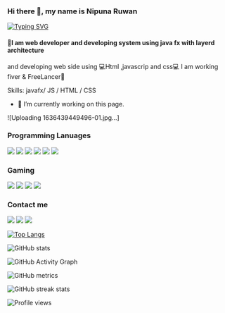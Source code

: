 ### Hi there 👋, my name is Nipuna Ruwan
[![Typing SVG](https://readme-typing-svg.herokuapp.com?color=%232BFF3A&lines=%F0%9F%99%8CI+am+Nipuna+Ruwan+%F0%9F%99%8C;+I+am+full+stack+Developer+;I+am+free+lancer+in+softhub)](https://git.io/typing-svg)
#### 🙌I am web developer and developing system using java fx with layerd architecture
and developing web side using 💻Html ,javascrip
and css💻
I am working fiver & FreeLancer🙌




Skills:  javafx/ JS / HTML / CSS

- 🔭 I’m currently working on this page. 

![Uploading 1636439449496-01.jpg…]

###  Programming Lanuages
<div>
  <a href="#" target="_blank"><img src="https://img.shields.io/badge/Java-ED8B00?style=for-the-badge&logo=java&logoColor=white" target="_blank"></a>
   <a href="#" target="_blank"><img src="https://img.shields.io/badge/HTML-239120?style=for-the-badge&logo=html5&logoColor=white" target="_blank"></a>
   <a href="#" target="_blank"><img src="https://img.shields.io/badge/CSS-239120?&style=for-the-badge&logo=css3&logoColor=white" target="_blank"></a>
   <a href="#" target="_blank"><img src="https://img.shields.io/badge/JavaScript-F7DF1E?style=for-the-badge&logo=javascript&logoColor=black" target="_blank"></a>
   <a href="#" target="_blank"><img src="https://img.shields.io/badge/MySQL-00000F?style=for-the-badge&logo=mysql&logoColor=white" target="_blank"></a>
     <a href="#" target="_blank"><img src="https://img.shields.io/badge/jQuery-0769AD?style=for-the-badge&logo=jquery&logoColor=white" target="_blank"></a>
 </div>
 
 ###  Gaming
<div>
  <a href="#" target="_blank"><img src="https://img.shields.io/badge/Xbox-107C10?style=for-the-badge&logo=xbox&logoColor=white" target="_blank"></a>
   <a href="#" target="_blank"><img src="https://img.shields.io/badge/Steam-000000?style=for-the-badge&logo=steam&logoColor=white" target="_blank"></a>
   <a href="#" target="_blank"><img src="https://img.shields.io/badge/Stadia-CD2640?style=for-the-badge&logo=stadia&logoColor=white" target="_blank"></a>
   <a href="#" target="_blank"><img src="https://img.shields.io/badge/Nintendo_3DS-D12228?style=for-the-badge&logo=nintendo-3ds&logoColor=white" target="_blank"></a>
 </div>


 ###  Contact me
<div>
  <a href="#" target="_blank"><img src="https://img.shields.io/badge/WhatsApp-25D366?style=for-the-badge&logo=whatsapp&logoColor=white" target="_blank"></a>
   <a href="#" target="_blank"><img src="https://img.shields.io/badge/Gmail-D14836?style=for-the-badge&logo=gmail&logoColor=white" target="_blank"></a>
   <a href="#" target="_blank"><img src="https://img.shields.io/badge/Messenger-00B2FF?style=for-the-badge&logo=messenger&logoColor=white" target="_blank"></a>
 </div>


[![Top Langs](https://github-readme-stats.vercel.app/api/top-langs/?username=nipunaruwan)](https://github.com/anuraghazra/github-readme-stats)

![GitHub stats](https://github-readme-stats.vercel.app/api?username=nipunaruwan&show_icons=true&count_private=true)  

![GitHub Activity Graph](https://activity-graph.herokuapp.com/graph?username=nipunaruwan)  

![GitHub metrics](https://metrics.lecoq.io/nipunaruwan)  

![GitHub streak stats](https://github-readme-streak-stats.herokuapp.com/?user=nipunaruwan)  

![Profile views](https://gpvc.arturio.dev/nipunaruwan)  
